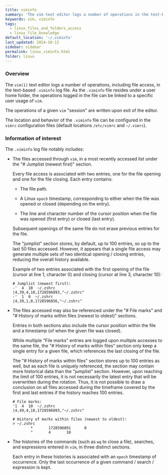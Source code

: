 ```yaml
---
title: viminfo
summary: 'The vim text editor logs a number of operations in the text-based ".viminfo" log file.\n\n The log file notably includes information on the last 100 files accessed (by default) through vim.\n\n Under the "jumplist" section up to 50 file accesses are referenced, with each file access associated with two entries, one for the file opening and one for the file closing. Each entry includes the file path and an epoch timestamp of occurrence (file opening or closing). Subsequent openings of the same file do not erase previous entries for the file.\n\n Under the "# History of marks within files" section up to 100 file accesses are referenced, with only a single entry for a given file, which references the last closing of the file. This section may thus contain more historical data than the "jumplist" section.'
keywords: vim, viminfo
tags:
  - linux_files_and_folders_access
  - linux_file_knowledge
default_location: '~/.viminfo'
last_updated: 2024-10-12
sidebar: sidebar
permalink: linux_viminfo.html
folder: linux
---
```


### Overview

The `vim(1)` text editor logs a number of operations, including file access, in
the text-based `.viminfo` log file. As the `.viminfo` file resides under a user
home folder, the operations logged in the file can be linked to a specific user
usage of `vim`.

The operations of a given `vim` "session" are written upon exit of the editor.

The location and behavior of the `.viminfo` file can be configured in the
`vimrc` configuration files (default locations `/etc/vimrc` and `~/.vimrc`).

### Information of interest

The `.viminfo` log file notably includes:

  - The files accessed through `vim`, in a most recently accessed list under
    the "# Jumplist (newest first)" section.

    Every file access is associated with two entries, one for the file opening
    and one for the file closing. Each entry contains:

      - The file path.

      - A Linux `epoch` timestamp, corresponding to either when the file was
        opened or closed (depending on the entry).

      - The line and character number of the cursor position when the file was
        opened (first entry) or closed (last entry).

    Subsequent openings of the same file do not erase previous entries for the
    file.

    The "jumplist" section stores, by default, up to 100 entries, so up to the
    last 50 files accessed. However, it appears that a single file access may
    generate multiple sets of two identical opening / closing entries, reducing
    the overall history available.

    Example of two entries associated with the first opening of the file
    (cursor at line 1, character 0) and closing (cursor at line 3,
    character 10):

    ```
    # Jumplist (newest first):
    -'  4  10  ~/.zshrc
    |4,39,4,10,1728596893,"~/.zshrc"
    -'  1  0  ~/.zshrc
    |4,39,1,0,1728596856,"~/.zshrc"
    ```

  - The files accessed may also be referenced under the "# File marks" and
    "# History of marks within files (newest to oldest)" sections.

    Entries in both sections also include the cursor position within the file
    and a timestamp (of when the given file was closed).

    While multiple "File marks" entries are logged upon multiple accesses to
    the same file, the "# History of marks within files" section only keep a
    single entry for a given file, which references the last closing of the
    file.

    The "# History of marks within files" section stores up to 100 entries as
    well, but as each file is uniquely referenced, the section may contain more
    historical data than the "jumplist" section. However, upon reaching the
    limit of 100 entries, it is not necessarily the latest entry that will be
    overwritten during the rotation. Thus, it is not possible to draw a
    conclusion on all files accessed during the timeframe covered by the first
    and last entries if the history reaches 100 entries.

    ```
    # File marks:
    '1  4  10  ~/.zshrc
    |4,49,4,10,1728596893,"~/.zshrc"

    # History of marks within files (newest to oldest):
    > ~/.zshrc
            *       1728596891      0
            "       4       10
    ```

  - The histories of the commands (such as `wq` to close a file), searches,
    and expressions entered in `vim`, in three distinct sections.

    Each entry in these histories is associated with an `epoch` timestamp
    of occurrence. Only the last occurrence of a given command / search /
    expression is kept.
